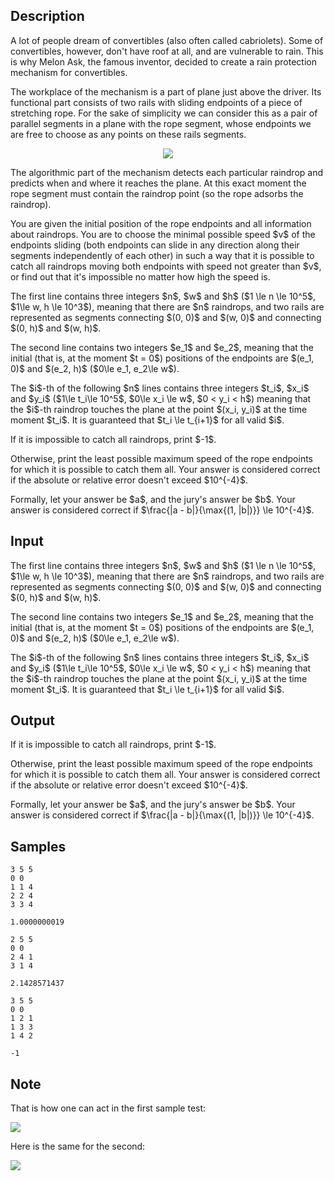 ## Description

<div><p>A lot of people dream of convertibles (also often called cabriolets). Some of convertibles, however, don't have roof at all, and are vulnerable to rain. This is why Melon Ask, the famous inventor, decided to create a rain protection mechanism for convertibles.</p><p>The workplace of the mechanism is a part of plane just above the driver. Its functional part consists of two rails with sliding endpoints of a piece of stretching rope. For the sake of simplicity we can consider this as a pair of parallel segments in a plane with the rope segment, whose endpoints we are free to choose as any points on these rails segments.</p><center> <img class="tex-graphics" src="./29710/file/lSWYk9Yi.png" style="max-width: 100.0%;max-height: 100.0%;"> </center><p>The algorithmic part of the mechanism detects each particular raindrop and predicts when and where it reaches the plane. At this exact moment the rope segment must contain the raindrop point (so the rope adsorbs the raindrop).</p><p>You are given the initial position of the rope endpoints and all information about raindrops. You are to choose the minimal possible speed $v$ of the endpoints sliding (both endpoints can slide in any direction along their segments independently of each other) in such a way that it is possible to catch all raindrops moving both endpoints with speed not greater than $v$, or find out that it's impossible no matter how high the speed is.</p></div><div class="input-specification"><p>The first line contains three integers $n$, $w$ and $h$ ($1 \le n \le 10^5$, $1\le w, h \le 10^3$), meaning that there are $n$ raindrops, and two rails are represented as segments connecting $(0, 0)$ and $(w, 0)$ and connecting $(0, h)$ and $(w, h)$.</p><p>The second line contains two integers $e_1$ and $e_2$, meaning that the initial (that is, at the moment $t = 0$) positions of the endpoints are $(e_1, 0)$ and $(e_2, h)$ ($0\le e_1, e_2\le w$).</p><p>The $i$-th of the following $n$ lines contains three integers $t_i$, $x_i$ and $y_i$ ($1\le t_i\le 10^5$, $0\le x_i \le w$, $0 &lt; y_i &lt; h$) meaning that the $i$-th raindrop touches the plane at the point $(x_i, y_i)$ at the time moment $t_i$. It is guaranteed that $t_i \le t_{i+1}$ for all valid $i$.</p></div><div class="output-specification"><p>If it is impossible to catch all raindrops, print $-1$.</p><p>Otherwise, print the least possible maximum speed of the rope endpoints for which it is possible to catch them all. Your answer is considered correct if the absolute or relative error doesn't exceed $10^{-4}$.</p><p>Formally, let your answer be $a$, and the jury's answer be $b$. Your answer is considered correct if $\frac{|a - b|}{\max{(1, |b|)}} \le 10^{-4}$.</p></div>

## Input

<p>The first line contains three integers $n$, $w$ and $h$ ($1 \le n \le 10^5$, $1\le w, h \le 10^3$), meaning that there are $n$ raindrops, and two rails are represented as segments connecting $(0, 0)$ and $(w, 0)$ and connecting $(0, h)$ and $(w, h)$.</p><p>The second line contains two integers $e_1$ and $e_2$, meaning that the initial (that is, at the moment $t = 0$) positions of the endpoints are $(e_1, 0)$ and $(e_2, h)$ ($0\le e_1, e_2\le w$).</p><p>The $i$-th of the following $n$ lines contains three integers $t_i$, $x_i$ and $y_i$ ($1\le t_i\le 10^5$, $0\le x_i \le w$, $0 &lt; y_i &lt; h$) meaning that the $i$-th raindrop touches the plane at the point $(x_i, y_i)$ at the time moment $t_i$. It is guaranteed that $t_i \le t_{i+1}$ for all valid $i$.</p>

## Output

<p>If it is impossible to catch all raindrops, print $-1$.</p><p>Otherwise, print the least possible maximum speed of the rope endpoints for which it is possible to catch them all. Your answer is considered correct if the absolute or relative error doesn't exceed $10^{-4}$.</p><p>Formally, let your answer be $a$, and the jury's answer be $b$. Your answer is considered correct if $\frac{|a - b|}{\max{(1, |b|)}} \le 10^{-4}$.</p>

## Samples

```input1
3 5 5
0 0
1 1 4
2 2 4
3 3 4

```

```output1
1.0000000019

```






```input2
2 5 5
0 0
2 4 1
3 1 4

```

```output2
2.1428571437

```






```input3
3 5 5
0 0
1 2 1
1 3 3
1 4 2

```

```output3
-1

```




## Note

<p>That is how one can act in the first sample test:</p><p><img class="tex-graphics" src="./29710/file/9l06umb8.png" style="max-width: 100.0%;max-height: 100.0%;"></p><p>Here is the same for the second:</p><p><img class="tex-graphics" src="./29710/file/GdSR7WaI.png" style="max-width: 100.0%;max-height: 100.0%;"></p>
